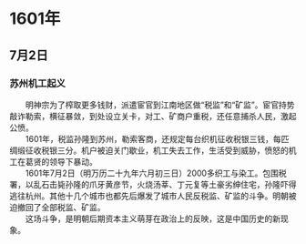 # 1601年
## 7月2日
### 苏州机工起义
　　明神宗为了榨取更多钱财，派遣宦官到江南地区做“税监”和“矿监”。宦官持势敲诈勒索，横征暴敛，到处设立关卡，对工、矿商户重税，还任意捕杀人民，激起公愤。<br>　　1601年，税监孙隆到苏州，勒索客商，还规定每台织机征收税银三钱，每匹绸缎征收税银三分。机户被迫关门歇业，机工失去工作，生活受到威胁，愤怒的机工在葛贤的领导下暴动。<br>　　1601年7月2日（明万历二十九年六月初三日）2000多织工与染工。包围税署，以乱石击毙孙隆的爪牙黄彦节，火烧汤莘、丁元复等土豪劣绅住宅，孙隆吓得逃往杭州。其他十几个城市也都先后爆发了城市人民反税监、矿监的斗争。明朝被迫撤回了全部税监、矿监。<br>　　这场斗争，是明朝后期资本主义萌芽在政治上的反映，这是中国历史的新现象。
<comment/>